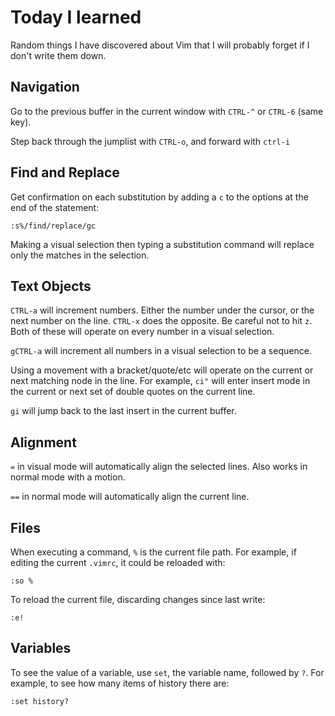 # Today I learned

Random things I have discovered about Vim that I will probably forget if I
don't write them down.


## Navigation

Go to the previous buffer in the current window with `CTRL-^` or `CTRL-6` (same
key).

Step back through the jumplist with `CTRL-o`, and forward with `ctrl-i`


## Find and Replace

Get confirmation on each substitution by adding a `c` to the options at the end of
the statement:

```shell
:s%/find/replace/gc
```

Making a visual selection then typing a substitution command will replace only
the matches in the selection. 


## Text Objects

`CTRL-a` will increment numbers. Either the number under the cursor, or the
next number on the line. `CTRL-x` does the opposite. Be careful not to hit `z`.
Both of these will operate on every number in a visual selection.

`gCTRL-a` will increment all numbers in a visual selection to be a sequence.

Using a movement with a bracket/quote/etc will operate on the current or next
matching node in the line. For example, `ci"` will enter insert mode in the
current or next set of double quotes on the current line.

`gi` will jump back to the last insert in the current buffer.


## Alignment

`=` in visual mode will automatically align the selected lines. Also works in
normal mode with a motion.

`==` in normal mode will automatically align the current line.

## Files

When executing a command, `%` is the current file path. For example, if editing
the current `.vimrc`, it could be reloaded with:

    :so %

To reload the current file, discarding changes since last write:

    :e!


## Variables

To see the value of a variable, use `set`, the variable name, followed by `?`.
For example, to see how many items of history there are:

    :set history?
